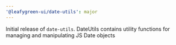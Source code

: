 ```yaml
---
'@leafygreen-ui/date-utils': major
---
```


Initial release of `date-utils`. DateUtils contains utility functions for managing and manipulating JS Date objects
